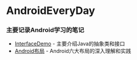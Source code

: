 # AndroidEveryDay

### 主要记录Android学习的笔记
- [InterfaceDemo](https://github.com/wangdongyang/AndroidEveryDay/blob/master/InterfaceDemo.java) - 主要介绍Java的抽象类和接口
- [Android布局](https://github.com/wangdongyang/AndroidEveryDay/blob/master/Android%E5%B8%83%E5%B1%80.md) - Android六大布局的深入理解和实践
